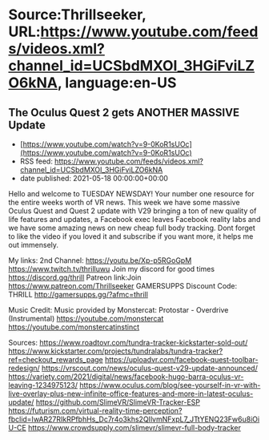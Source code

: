 # Source:Thrillseeker, URL:https://www.youtube.com/feeds/videos.xml?channel_id=UCSbdMXOI_3HGiFviLZO6kNA, language:en-US

## The Oculus Quest 2 gets ANOTHER MASSIVE Update
 - [https://www.youtube.com/watch?v=9-0KoR1sUOc](https://www.youtube.com/watch?v=9-0KoR1sUOc)
 - RSS feed: https://www.youtube.com/feeds/videos.xml?channel_id=UCSbdMXOI_3HGiFviLZO6kNA
 - date published: 2021-05-18 00:00:00+00:00

Hello and welcome to TUESDAY NEWSDAY! Your number one resource for the entire weeks worth of VR news. This week we have some massive Oculus Quest and Quest 2 update with V29 bringing a ton of new quality of life features and updates, a Facebook exec leaves Facebook reality labs and we have some amazing news on new cheap full body tracking. Dont forget to like the video if you loved it and subscribe if you want more, it helps me out immensely. 

My links:
2nd Channel:
https://youtu.be/Xp-p5RGoGpM
https://www.twitch.tv/thrilluwu
Join my discord for good times
https://discord.gg/thrill
Patreon link:Join
https://www.patreon.com/Thrillseeker
GAMERSUPPS Discount Code: THRILL
http://gamersupps.gg/?afmc=thrill

Music Credit:
Music provided by Monstercat: 
Protostar - Overdrive (Instrumental)
https://youtube.com/monstercat 
https://youtube.com/monstercatinstinct

Sources:
https://www.roadtovr.com/tundra-tracker-kickstarter-sold-out/
https://www.kickstarter.com/projects/tundralabs/tundra-tracker?ref=checkout_rewards_page
https://uploadvr.com/facebook-quest-toolbar-redesign/
https://vrscout.com/news/oculus-quest-v29-update-announced/
https://variety.com/2021/digital/news/facebook-hugo-barra-oculus-vr-leaving-1234975123/
https://www.oculus.com/blog/see-yourself-in-vr-with-live-overlay-plus-new-infinite-office-features-and-more-in-latest-oculus-update/
https://github.com/SlimeVR/SlimeVR-Tracker-ESP
https://futurism.com/virtual-reality-time-perception?fbclid=IwAR27RIkRPfbhHs_Dc7r4o3khs2QIlvmNFxpL7_JTtYENQ23Fw6u8iOiU-CE
https://www.crowdsupply.com/slimevr/slimevr-full-body-tracker

